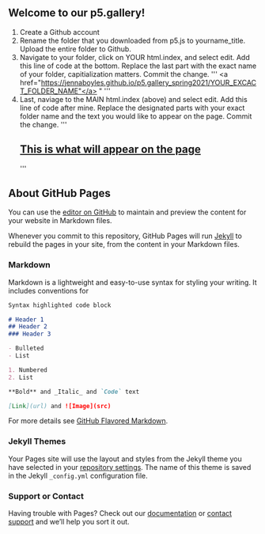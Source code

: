 ## Welcome to our p5.gallery!

1. Create a Github account
2. Rename the folder that you downloaded from p5.js to yourname_title. Upload the entire folder to Github.
3. Navigate to your folder, click on YOUR html.index, and select edit. Add this line of code at the bottom. Replace the last part with the exact name of your folder, capitialization matters. Commit the change.
'''
<a href="https://jennaboyles.github.io/p5.gallery_spring2021/YOUR_EXCACT_FOLDER_NAME"</a> " </a>
'''
4. Last, naviage to the MAIN html.index (above) and select edit. Add this line of code after mine. Replace the designated parts with your exact folder name and the text you would like to appear on the page. Commit the change.
'''
<a href="https://jennaboyles.github.io/p5.gallery_spring2021/YOUR_EXCACT_FOLDER_NAM"><h2><strong>This is what will appear on the page</strong></h2></a>
'''
## About GitHub Pages

You can use the [editor on GitHub](https://github.com/jennaboyles/p5.gallery_spring2021/edit/main/README.md) to maintain and preview the content for your website in Markdown files.

Whenever you commit to this repository, GitHub Pages will run [Jekyll](https://jekyllrb.com/) to rebuild the pages in your site, from the content in your Markdown files.

### Markdown

Markdown is a lightweight and easy-to-use syntax for styling your writing. It includes conventions for

```markdown
Syntax highlighted code block

# Header 1
## Header 2
### Header 3

- Bulleted
- List

1. Numbered
2. List

**Bold** and _Italic_ and `Code` text

[Link](url) and ![Image](src)
```

For more details see [GitHub Flavored Markdown](https://guides.github.com/features/mastering-markdown/).

### Jekyll Themes

Your Pages site will use the layout and styles from the Jekyll theme you have selected in your [repository settings](https://github.com/jennaboyles/p5.gallery_spring2021/settings). The name of this theme is saved in the Jekyll `_config.yml` configuration file.

### Support or Contact

Having trouble with Pages? Check out our [documentation](https://docs.github.com/categories/github-pages-basics/) or [contact support](https://support.github.com/contact) and we’ll help you sort it out.

